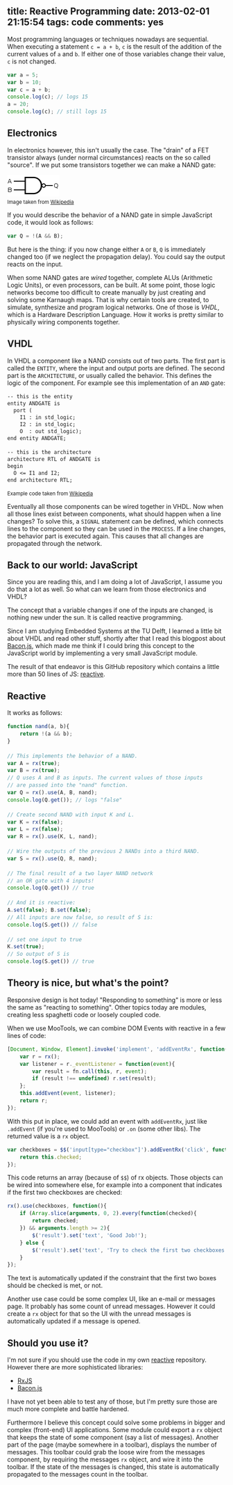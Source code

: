 title: Reactive Programming
date: 2013-02-01 21:15:54
tags: code
comments: yes
---

Most programming languages or techniques nowadays are sequential. When
executing a statement `c = a + b`, `c` is the result of the addition of the
current values of `a` and `b`. If either one of those variables change their
value, `c` is not changed.

```js
var a = 5;
var b = 10;
var c = a + b;
console.log(c); // logs 15
a = 20;
console.log(c); // still logs 15
```

## Electronics

In electronics however, this isn't usually the case. The "drain" of a FET
transistor always (under normal circumstances) reacts on the so called "source".
If we put some transistors together we can make a NAND gate:

![NAND Gate](/assets/NAND-gate.png)
<br><small>Image taken from <a href="http://wikipedia.org">Wikipedia</a></small>

If you would describe the behavior of a NAND gate in simple JavaScript code,
it would look as follows:

```js
var Q = !(A && B);
```

But here is the thing: if you now change either `A` or `B`, `Q` is immediately
changed too (if we neglect the propagation delay). You could say the output
reacts on the input.

When some NAND gates are *wired* together, complete ALUs (Arithmetic Logic
Units), or even processors, can be built. At some point, those logic
networks become too difficult to create manually by just creating and solving
some Karnaugh maps. That is why certain tools are created, to simulate,
synthesize and program logical networks. One of those is *VHDL*, which is a
Hardware Description Language. How it works is pretty similar to physically
wiring components together.

## VHDL

In VHDL a component like a NAND consists out of two parts. The first part is
called the `ENTITY`, where the input and output ports are defined. The
second part is the `ARCHITECTURE`, or usually called the behavior. This defines
the logic of the component. For example see this implementation of an `AND`
gate:

```
-- this is the entity
entity ANDGATE is
  port (
    I1 : in std_logic;
    I2 : in std_logic;
    O  : out std_logic);
end entity ANDGATE;

-- this is the architecture
architecture RTL of ANDGATE is
begin
  O <= I1 and I2;
end architecture RTL;
```

<small>Example code taken from <a href="http://wikipedia.org">Wikipedia</a></small>


Eventually all those components can be wired together in VHDL. Now when all
those lines exist between components, what should happen when a line changes?
To solve this, a `SIGNAL` statement can be defined, which connects lines to the
component so they can be used in the `PROCESS`. If a line changes, the behavior
part is executed again. This causes that all changes are propagated through the
network.

## Back to our world: JavaScript

Since you are reading this, and I am doing a lot of JavaScript, I assume you
do that a lot as well. So what can we learn from those electronics and VHDL?

The concept that a variable changes if one of the inputs are changed, is nothing
new under the sun. It is called reactive programming.

Since I am studying Embedded Systems at the TU Delft, I learned a little bit
about VHDL and read other stuff, shortly after that I read this blogpost about
[Bacon.js](https://github.com/raimohanska/bacon.js), which made me think if I
could bring this concept to the JavaScript world by implementing a very small
JavaScript module.

The result of that endeavor is this GitHub repository which contains a little
more than 50 lines of JS: [reactive](https://github.com/arian/reactive).

## Reactive

It works as follows:

```js
function nand(a, b){
    return !(a && b);
}

// This implements the behavior of a NAND.
var A = rx(true);
var B = rx(true);
// Q uses A and B as inputs. The current values of those inputs
// are passed into the "nand" function.
var Q = rx().use(A, B, nand);
console.log(Q.get()); // logs "false"

// Create second NAND with input K and L.
var K = rx(false);
var L = rx(false);
var R = rx().use(K, L, nand);

// Wire the outputs of the previous 2 NANDs into a third NAND.
var S = rx().use(Q, R, nand);

// The final result of a two layer NAND network
// an OR gate with 4 inputs!
console.log(Q.get()) // true

// And it is reactive:
A.set(false); B.set(false);
// All inputs are now false, so result of S is:
console.log(S.get()) // false

// set one input to true
K.set(true);
// So output of S is
console.log(S.get()) // true
```

## Theory is nice, but what's the point?

Responsive design is hot today! "Responding to something" is more or less the
same as "reacting to something". Other topics today are modules, creating less
spaghetti code or loosely coupled code.

When we use MooTools, we can combine DOM Events with reactive in a few lines of
code:

```js
[Document, Window, Element].invoke('implement', 'addEventRx', function(event, fn){
    var r = rx();
    var listener = r._eventListener = function(event){
        var result = fn.call(this, r, event);
        if (result !== undefined) r.set(result);
    };
    this.addEvent(event, listener);
    return r;
});
```

With this put in place, we could add an event with `addEventRx`, just like
`.addEvent` (if you're used to MooTools) or `.on` (some other libs). The
returned value is a `rx` object.

```js
var checkboxes = $$('input[type="checkbox"]').addEventRx('click', function(r){
    return this.checked;
});
```

This code returns an array (because of `$$`) of rx objects. Those objects can
be wired into somewhere else, for example into a component that indicates if
the first two checkboxes are checked:

```js
rx().use(checkboxes, function(){
    if (Array.slice(arguments, 0, 2).every(function(checked){
        return checked;
    }) && arguments.length >= 2){
        $('result').set('text', 'Good Job!');
    } else {
        $('result').set('text', 'Try to check the first two checkboxes');
    }
});
```

The text is automatically updated if the constraint that the first two boxes
should be checked is met, or not.

Another use case could be some complex UI, like an e-mail or messages page. It
probably has some count of unread messages. However it could create a `rx`
object for that so the UI with the unread messages is automatically updated if a
message is opened.

## Should you use it?

I'm not sure if you should use the code in my own
[reactive](https://github.com/arian/reactive) repository. However there are more
sophisticated libraries:

- [RxJS](http://reactive-extensions.github.com/RxJS/)
- [Bacon.js](https://github.com/raimohanska/bacon.js)

I have not yet been able to test any of those, but I'm pretty sure those are
much more complete and battle hardened.

Furthermore I believe this concept could solve some problems in bigger
and complex (front-end) UI applications. Some module could export a `rx` object
that keeps the state of some component (say a list of messages). Another part
of the page (maybe somewhere in a toolbar), displays the number of messages.
This toolbar could grab the loose wire from the messages component, by requiring
the messages `rx` object, and wire it into the toolbar. If the state of the
messages is changed, this state is automatically propagated to the messages
count in the toolbar.
